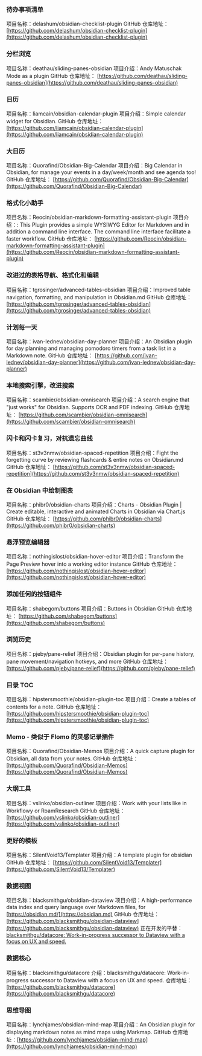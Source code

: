 ### 待办事项清单

项目名称：delashum/obsidian-checklist-plugin
GitHub 仓库地址： [https://github.com/delashum/obsidian-checklist-plugin](https://github.com/delashum/obsidian-checklist-plugin)

### 分栏浏览

项目名称：deathau/sliding-panes-obsidian
项目介绍：Andy Matuschak Mode as a plugin
GitHub 仓库地址： [https://github.com/deathau/sliding-panes-obsidian](https://github.com/deathau/sliding-panes-obsidian)

### 日历

项目名称：liamcain/obsidian-calendar-plugin
项目介绍：Simple calendar widget for Obsidian.
GitHub 仓库地址： [https://github.com/liamcain/obsidian-calendar-plugin](https://github.com/liamcain/obsidian-calendar-plugin)

### 大日历

项目名称：Quorafind/Obsidian-Big-Calendar
项目介绍：Big Calendar in Obsidian, for manage your events in a day/week/month and see agenda too!
GitHub 仓库地址： [https://github.com/Quorafind/Obsidian-Big-Calendar](https://github.com/Quorafind/Obsidian-Big-Calendar)

### 格式化小助手

项目名称：Reocin/obsidian-markdown-formatting-assistant-plugin
项目介绍：: This Plugin provides a simple WYSIWYG Editor for Markdown and in addition a command line interface. The command line interface facilitate a faster workflow.
GitHub 仓库地址： [https://github.com/Reocin/obsidian-markdown-formatting-assistant-plugin](https://github.com/Reocin/obsidian-markdown-formatting-assistant-plugin)

### 改进过的表格导航、格式化和编辑

项目名称：tgrosinger/advanced-tables-obsidian
项目介绍：Improved table navigation, formatting, and manipulation in Obsidian.md
GitHub 仓库地址： [https://github.com/tgrosinger/advanced-tables-obsidian](https://github.com/tgrosinger/advanced-tables-obsidian)

### 计划每一天

项目名称：ivan-lednev/obsidian-day-planner
项目介绍：An Obsidian plugin for day planning and managing pomodoro timers from a task list in a Markdown note.
GitHub 仓库地址： [https://github.com/ivan-lednev/obsidian-day-planner](https://github.com/ivan-lednev/obsidian-day-planner)

### 本地搜索引擎，改进搜索

项目名称：scambier/obsidian-omnisearch
项目介绍：A search engine that "just works" for Obsidian. Supports OCR and PDF indexing.
GitHub 仓库地址： [https://github.com/scambier/obsidian-omnisearch](https://github.com/scambier/obsidian-omnisearch)

### 闪卡和闪卡复习，对抗遗忘曲线

项目名称：st3v3nmw/obsidian-spaced-repetition
项目介绍：Fight the forgetting curve by reviewing flashcards & entire notes on Obsidian.md
GitHub 仓库地址： [https://github.com/st3v3nmw/obsidian-spaced-repetition](https://github.com/st3v3nmw/obsidian-spaced-repetition)

### 在 Obsidian 中绘制图表

项目名称：phibr0/obsidian-charts
项目介绍：Charts - Obsidian Plugin | Create editable, interactive and animated Charts in Obsidian via Chart.js
GitHub 仓库地址： [https://github.com/phibr0/obsidian-charts](https://github.com/phibr0/obsidian-charts)

### 悬浮预览编辑器

项目名称：nothingislost/obsidian-hover-editor
项目介绍：Transform the Page Preview hover into a working editor instance
GitHub 仓库地址： [https://github.com/nothingislost/obsidian-hover-editor](https://github.com/nothingislost/obsidian-hover-editor)

### 添加任何的按钮组件

项目名称：shabegom/buttons
项目介绍：Buttons in Obsidian
GitHub 仓库地址： [https://github.com/shabegom/buttons](https://github.com/shabegom/buttons)

### 浏览历史

项目名称：pjeby/pane-relief
项目介绍：Obsidian plugin for per-pane history, pane movement/navigation hotkeys, and more
GitHub 仓库地址： [https://github.com/pjeby/pane-relief](https://github.com/pjeby/pane-relief)

### 目录 TOC

项目名称：hipstersmoothie/obsidian-plugin-toc
项目介绍：Create a tables of contents for a note.
GitHub 仓库地址： [https://github.com/hipstersmoothie/obsidian-plugin-toc](https://github.com/hipstersmoothie/obsidian-plugin-toc)

### Memo - 类似于 Flomo 的灵感记录插件

项目名称：Quorafind/Obsidian-Memos
项目介绍：A quick capture plugin for Obsidian, all data from your notes.
GitHub 仓库地址： [https://github.com/Quorafind/Obsidian-Memos](https://github.com/Quorafind/Obsidian-Memos)

### 大纲工具

项目名称：vslinko/obsidian-outliner
项目介绍：Work with your lists like in Workflowy or RoamResearch
GitHub 仓库地址： [https://github.com/vslinko/obsidian-outliner](https://github.com/vslinko/obsidian-outliner)

### 更好的模板

项目名称：SilentVoid13/Templater
项目介绍：A template plugin for obsidian
GitHub 仓库地址： [https://github.com/SilentVoid13/Templater](https://github.com/SilentVoid13/Templater)

### 数据视图

项目名称：blacksmithgu/obsidian-dataview
项目介绍：A high-performance data index and query language over Markdown files, for [https://obsidian.md/](https://obsidian.md)
GitHub 仓库地址： [https://github.com/blacksmithgu/obsidian-dataview](https://github.com/blacksmithgu/obsidian-dataview)
正在开发的平替：[blacksmithgu/datacore: Work-in-progress successor to Dataview with a focus on UX and speed.](https://github.com/blacksmithgu/datacore)

### 数据核心

项目名称：blacksmithgu/datacore
介绍：blacksmithgu/datacore: Work-in-progress successor to Dataview with a focus on UX and speed.
仓库地址：[https://github.com/blacksmithgu/datacore](https://github.com/blacksmithgu/datacore)

### 思维导图

项目名称：lynchjames/obsidian-mind-map
项目介绍：An Obsidian plugin for displaying markdown notes as mind maps using Markmap.
GitHub 仓库地址：[https://github.com/lynchjames/obsidian-mind-map](https://github.com/lynchjames/obsidian-mind-map)
